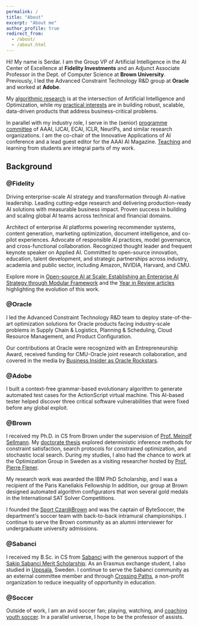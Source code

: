 ```yaml
---
permalink: /
title: "About"
excerpt: "About me"
author_profile: true
redirect_from: 
  - /about/
  - /about.html
---
```


<!-- http://cs.brown.edu/people/faculty/skadiogl 
https://www.oracle.com/artificial-intelligence
--> 

Hi! My name is Serdar. I am the Group VP of Artificial Intelligence in the AI Center of Excellence at **Fidelity Investments** and an Adjunct Associate Professor in the Dept. of Computer Science at **Brown University**. Previously, I led the Advanced Constraint Technology R&D group at **Oracle** and worked at **Adobe**.

My [algorithmic research](https://skadio.github.io/publications/) is at the intersection of Artificial Intelligence and Optimization, while my [practical interests](https://skadio.github.io/software/) are in building robust, scalable, data-driven products that address business-critical problems. 

In parallel with my industry role, I serve in the (senior) [programme committee](https://skadio.github.io/service/) of AAAI, IJCAI, ECAI, ICLR, NeurIPs, and similar research organizations. I am the co-chair of the Innovative Applications of AI conference and a lead guest editor for the AAAI AI Magazine. [Teaching](https://skadio.github.io/teaching/) and learning from students are integral parts of my work.

## Background

### @Fidelity

Driving enterprise-scale AI strategy and transformation through AI-native leadership. Leading cutting-edge research and delivering production-ready AI solutions with measurable business impact. Proven success in building and scaling global AI teams across technical and financial domains.

Architect of enterprise AI platforms powering recommender systems, content generation, marketing optimization, document intelligence, and co-pilot experiences. Advocate of responsible AI practices, model governance, and cross-functional collaboration.
Recognized thought leader and frequent keynote speaker on Applied AI. Committed to open-source innovation, education, talent development, and strategic partnerships across industry, academia and public sector, including Amazon, NVIDIA, Harvard, and CMU.

Explore more in [Open-source AI at Scale: Establishing an Enterprise AI Strategy through Modular Framework](https://onlinelibrary.wiley.com/doi/epdf/10.1002/aaai.70032) and the [Year in Review articles](https://www.linkedin.com/in/serdark/recent-activity/articles) highlighting the evolution of this work.

<!--
Our applied science group focuses on Generative AI for Content, Recommender Systems for Personalization, Marketing Campaign Optimization for Lead Generation, and Responsible AI. We are involved from ideation to productionization across i) digital channels for external users over the web, mobile, email, and conversational agents, and ii) live channels for internal associates over the regional centers and branches. 

Overview of our applied research can be found in 

Internally, I guide the research agenda of the AI Center, serve as a liaison between data science, engineering and business teams and scale efforts on model governance, interpretability, fairness, and bias mitigation across the enterprise.

Externally, I coordinate strategic partnerships with the high-tech industry, including [Amazon](https://fcatalyst.com/blog/june2023/explainable-ai-using-expressive-boolean-formulas), Google, Weights & Biases, and [NVIDIA](https://www.youtube.com/watch?v=_v-B2nRy79w), and research institutions including [CMU](https://www.cmu.edu/tepper/news/stories/2023/may/fidelity-ai.html), Harvard, and MIT. I lead Fidelity's efforts in open source AI software, help organize college recruiting programs and mentor students, especially those from underrepresented groups through internships and co-op opportunities.
-->

### @Oracle

<!--
[Supply Chain & Logistics](https://www.oracle.com/scm/), [Planning](https://www.oracle.com/erp/) & [Scheduling](https://www.oracle.com/human-capital-management/), [Cloud Management](https://www.oracle.com/java/coherence/), and [Product Configuration](https://www.oracle.com/cx/). 
-->

I led the Advanced Constraint Technology R&D team to deploy state-of-the-art optimization solutions for Oracle products facing industry-scale problems in Supply Chain & Logistics, Planning & Scheduling, Cloud Resource Management, and Product Configuration.

Our contributions at Oracle were recognized with an Entrepreneurship Award, received funding for CMU-Oracle joint research collaboration, and covered in the media by [Business Insider as Oracle Rockstars](https://www.businessinsider.com/oracle-rock-star-engineers-2016-3?op=0#serdar-kadioglu-turning-theory-into-products-21).

### @Adobe

<!--
https://en.wikipedia.org/wiki/ActionScript
https://en.wikipedia.org/wiki/Fuzzing
-->
I built a context-free grammar-based evolutionary algorithm to generate automated test cases for the ActionScript virtual machine. This AI-based tester helped discover three critical software vulnerabilities that were fixed before any global exploit.

### @Brown

<!--
http://www.it.uu.se/research/group/astra
http://www.research.ibm.com/university/awards/phdfellowship.shtml
https://en.wikipedia.org/wiki/Paris_Kanellakis
http://www.satcompetition.org
-->

I received my Ph.D. in CS from Brown under the supervision of [Prof. Meinolf Sellmann](https://en.wikipedia.org/wiki/Meinolf_Sellmann). My [doctorate thesis](http://cs.brown.edu/research/pubs/theses/phd/2012/kadioglu.pdf) explored deterministic inference methods for constraint satisfaction, search protocols for constrained optimization, and stochastic local search. During my studies, I also had the chance to work at the Optimization Group in Sweden as a visiting researcher hosted by [Prof. Pierre Flener](http://user.it.uu.se/~pierref/).

My research work was awarded the IBM PhD Scholarship, and I was a recipient of the Paris Kanellakis Fellowship In addition, our group at Brown designed automated algorithm configurators that won several gold medals in the International SAT Solver Competitions.

I founded the [Sport Czar@Brown](http://cs.brown.edu/degrees/misc/jobs/jobs.html#sport) and was the captain of ByteSoccer, the department's soccer team with back-to-back intramural championships. I continue to serve the Brown community as an alumni interviewer for undergraduate university admissions. 

### @Sabanci

I received my B.Sc. in CS from [Sabanci](https://cs.sabanciuniv.edu/) with the generous support of the [Sakip Sabanci Merit Scholarship](https://www.sabanciuniv.edu/en/scholarship-opportunities-offered-during-education-period). As an Erasmus exchange student, I also studied in [Uppsala](https://www.it.uu.se/research/computing_science), Sweden. I continue to serve the Sabanci community as an external committee member and through [Crossing Paths](https://www.kesisenyollar.org/), a non-profit organization to reduce inequality of opportunity in education. 

### @Soccer

Outside of work, I am an avid soccer fan; playing, watching, and [coaching youth soccer](https://www.sportsmanager.us/readingyouthsoccer.htm). In a parallel universe, I hope to be the professor of assists. 






